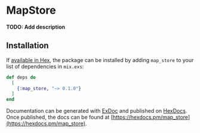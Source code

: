 # MapStore

**TODO: Add description**

## Installation

If [available in Hex](https://hex.pm/docs/publish), the package can be installed
by adding `map_store` to your list of dependencies in `mix.exs`:

```elixir
def deps do
  [
    {:map_store, "~> 0.1.0"}
  ]
end
```

Documentation can be generated with [ExDoc](https://github.com/elixir-lang/ex_doc)
and published on [HexDocs](https://hexdocs.pm). Once published, the docs can
be found at [https://hexdocs.pm/map_store](https://hexdocs.pm/map_store).

